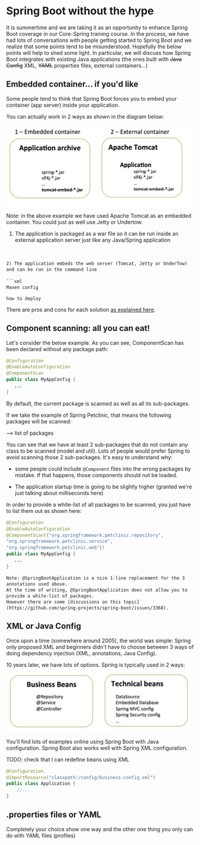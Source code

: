 # Spring Boot without the hype

It is summertime and we are taking it as an opportunity to enhance Spring Boot coverage in our Core-Spring training course.
In the process, we have had lots of conversations with people getting started to Spring Boot and we realize that some points tend to be misunderstood. Hopefully the below points will help to shed some light. In particular, we will discuss how Spring Boot integrates with existing Java applications (the ones built with ~~Java Config~~ XML, ~~YAML~~ properties files, external containers...)

## Embedded container... if you'd like

Some people tend to think that Spring Boot forces you to embed your container (app server) inside your application.

You can actually work in 2 ways as shown in the diagram below:

![containers](01-container-or-containerless.png)


Note: in the above example we have used Apache Tomcat as an embedded container. You could just as well use Jetty or Undertow.


1) The application is packaged as a war file so it can be run inside an external application server just like any Java/Spring application

```Maven config


2) The application embeds the web server (Tomcat, Jetty or UnderTow) and can be run in the command line

```xml
Maven config
```

```
how to deploy
```

There are pros and cons for each solution [as explained here](https://www.reddit.com/r/java/comments/36nt73/war_vs_containerless_spring_boot_etc/).

## Component scanning: all you can eat!

Let's consider the below example. As you can see, ComponentScan has been declared without any package path:

```java
@Configuration
@EnableAutoConfiguration
@ComponentScan
public class MyAppConfig {
   ...
}
```

By default, the current package is scanned as well as all its sub-packages.

If we take the example of Spring Petclinic, that means the following packages will be scanned:

--> list of packages

You can see that we have at least 2 sub-packages that do not contain any class to be scanned (model and util).
Lots of people would prefer Spring to avoid scanning those 2 sub-packages. It's easy to understand why:
- some people could include `@Component` files into the wrong packages by mistake. If that happens, those components should not be loaded.

- The application startup time is going to be slightly higher (granted we're just talking about milliseconds here)

In order to provide a white-list of all packages to be scanned, you just have to list them out as shown here:

```java
@Configuration
@EnableAutoConfiguration
@ComponentScan({"org.springframework.petclinic.repository",
"org.springframework.petclinic.service",
"org.springframework.petclinic.web"})
public class MyAppConfig {
   ...
}
```

```
Note: @SpringBootApplication is a nice 1-line replacement for the 3 annotations used above.
At the time of writing, @SpringBootApplication does not allow you to provide a white-list of packages.
However there are some [discussions on this topic](https://github.com/spring-projects/spring-boot/issues/3368).
```


## XML or Java Config
Once upon a time (somewhere around 2005), the world was simple: Spring only proposed XML and beginners didn't have to choose between 3 ways of doing dependency injection (XML, annotations, Java Config).

10 years later, we have lots of options. Spring is typically used in 2 ways:

![business beans vs technical beans](02-business-vs-technical-config.png)

You'll find lots of examples online using Spring Boot with Java configuration. Spring Boot also works well with Spring XML configuration.

TODO: check that I can redefine beans using XML

```java
@Configuration
@ImportResource("classpath:/config/business-config.xml")
public class Application {
 	//...
}
```


## .properties files or YAML
Completely your choice
show one way and the other
one thing you only can do with YAML files (profiles)
